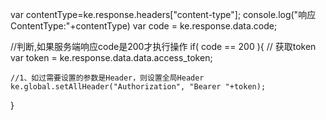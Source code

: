 var contentType=ke.response.headers["content-type"];
console.log("响应ContentType:"+contentType)
var code = ke.response.data.code;

//判断,如果服务端响应code是200才执行操作
if( code == 200 ){
// 获取token
var token = ke.response.data.data.access_token;

    //1、如过需要设置的参数是Header，则设置全局Header
    ke.global.setAllHeader("Authorization", "Bearer "+token);

}